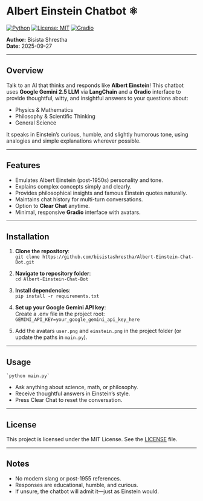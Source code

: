 # Albert Einstein Chatbot ⚛️

[![Python](https://img.shields.io/badge/python-3.9+-blue)](https://www.python.org/)
[![License: MIT](https://img.shields.io/badge/License-MIT-yellow.svg)](LICENSE)
[![Gradio](https://img.shields.io/badge/Gradio-UI-success)](https://gradio.app/)

**Author:** Bisista Shrestha  
**Date:** 2025-09-27  

---

## Overview
Talk to an AI that thinks and responds like **Albert Einstein**! This chatbot uses **Google Gemini 2.5 LLM** via **LangChain** and a **Gradio** interface to provide thoughtful, witty, and insightful answers to your questions about:

- Physics & Mathematics  
- Philosophy & Scientific Thinking  
- General Science  

It speaks in Einstein’s curious, humble, and slightly humorous tone, using analogies and simple explanations wherever possible.

---

## Features
- Emulates Albert Einstein (post-1950s) personality and tone.  
- Explains complex concepts simply and clearly.  
- Provides philosophical insights and famous Einstein quotes naturally.  
- Maintains chat history for multi-turn conversations.  
- Option to **Clear Chat** anytime.  
- Minimal, responsive **Gradio** interface with avatars.  

---

## Installation

1. **Clone the repository**:    
`git clone https://github.com/bisistashrestha/Albert-Einstein-Chat-Bot.git`

2. **Navigate to repository folder**:   
`cd Albert-Einstein-Chat-Bot`

3. **Install dependencies**:    
`pip install -r requirements.txt`

4. **Set up your Google Gemini API key**:   
Create a .env file in the project root:      
`GEMINI_API_KEY=your_google_gemini_api_key_here`

5. Add the avatars `user.png` and `einstein.png` in the project folder (or update the paths in `main.py`).

---

## Usage
```
`python main.py`
```

- Ask anything about science, math, or philosophy.
- Receive thoughtful answers in Einstein’s style.
- Press Clear Chat to reset the conversation.

---

## License
This project is licensed under the MIT License. See the [LICENSE](LICENSE) file.

---

## Notes
- No modern slang or post-1955 references.
- Responses are educational, humble, and curious.
- If unsure, the chatbot will admit it—just as Einstein would.




